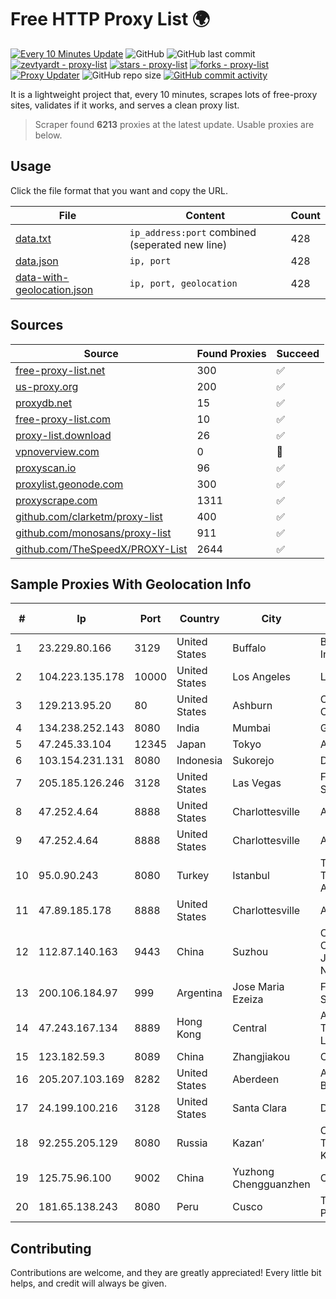 
# Free HTTP Proxy List 🌍

[![Every 10 Minutes Update](https://github.com/mertguvencli/http-proxy-list/actions/workflows/main.yml/badge.svg?branch=main)](https://github.com/mertguvencli/http-proxy-list/actions/workflows/main.yml)
![GitHub](https://img.shields.io/github/license/mertguvencli/http-proxy-list)
![GitHub last commit](https://img.shields.io/github/last-commit/mertguvencli/http-proxy-list)
[![zevtyardt - proxy-list](https://img.shields.io/static/v1?label=zevtyardt&message=proxy-list&color=blue&logo=github)](https://github.com/zevtyardt/proxy-list "Go to GitHub repo")
[![stars - proxy-list](https://img.shields.io/github/stars/zevtyardt/proxy-list?style=social)](https://github.com/zevtyardt/proxy-list)
[![forks - proxy-list](https://img.shields.io/github/forks/zevtyardt/proxy-list?style=social)](https://github.com/zevtyardt/proxy-list)
[![Proxy Updater](https://github.com/zevtyardt/proxy-list/workflows/Proxy%20Updater/badge.svg)](https://github.com/zevtyardt/proxy-list/actions?query=workflow:"Proxy+Updater")
![GitHub repo size](https://img.shields.io/github/repo-size/zevtyardt/proxy-list)
[![GitHub commit activity](https://img.shields.io/github/commit-activity/m/zevtyardt/proxy-list?logo=commits)](https://github.com/zevtyardt/proxy-list/commits/main)

It is a lightweight project that, every 10 minutes, scrapes lots of free-proxy sites, validates if it works, and serves a clean proxy list.

> Scraper found **6213** proxies at the latest update. Usable proxies are below.

## Usage

Click the file format that you want and copy the URL.

|File|Content|Count|
|----|-------|-----|
|[data.txt](https://raw.githubusercontent.com/mertguvencli/http-proxy-list/main/proxy-list/data.txt)|`ip_address:port` combined (seperated new line)|428|
|[data.json](https://raw.githubusercontent.com/mertguvencli/http-proxy-list/main/proxy-list/data.json)|`ip, port`|428|
|[data-with-geolocation.json](https://raw.githubusercontent.com/mertguvencli/http-proxy-list/main/proxy-list/data-with-geolocation.json)|`ip, port, geolocation`|428|

## Sources

|Source|Found Proxies|Succeed|
|------|-------------|-------|
|[free-proxy-list.net](https://free-proxy-list.net)|300|✅|
|[us-proxy.org](https://www.us-proxy.org)|200|✅|
|[proxydb.net](http://proxydb.net)|15|✅|
|[free-proxy-list.com](https://free-proxy-list.com/?page=&port=&type%5B%5D=http&type%5B%5D=https&up_time=0&search=Search)|10|✅|
|[proxy-list.download](https://www.proxy-list.download/HTTP)|26|✅|
|[vpnoverview.com](https://vpnoverview.com/privacy/anonymous-browsing/free-proxy-servers)|0|🚫|
|[proxyscan.io](https://www.proxyscan.io)|96|✅|
|[proxylist.geonode.com](https://proxylist.geonode.com/api/proxy-list?limit=300&page=1&sort_by=lastChecked&sort_type=desc&protocols=http,https)|300|✅|
|[proxyscrape.com](https://api.proxyscrape.com/v2/?request=displayproxies&protocol=http&timeout=10000&country=all&ssl=all&anonymity=all)|1311|✅|
|[github.com/clarketm/proxy-list](https://raw.githubusercontent.com/clarketm/proxy-list/master/proxy-list-raw.txt)|400|✅|
|[github.com/monosans/proxy-list](https://raw.githubusercontent.com/monosans/proxy-list/main/proxies/http.txt)|911|✅|
|[github.com/TheSpeedX/PROXY-List](https://raw.githubusercontent.com/TheSpeedX/PROXY-List/master/http.txt)|2644|✅|


## Sample Proxies With Geolocation Info

|#|Ip|Port|Country|City|Internet Service Provider|
|-|--|----|-------|----|-------------------------|
|1|23.229.80.166|3129|United States|Buffalo|B2 Net Solutions Inc.|
|2|104.223.135.178|10000|United States|Los Angeles|LayerHost|
|3|129.213.95.20|80|United States|Ashburn|Oracle Corporation|
|4|134.238.252.143|8080|India|Mumbai|Google LLC|
|5|47.245.33.104|12345|Japan|Tokyo|Alibaba.com LLC|
|6|103.154.231.131|8080|Indonesia|Sukorejo|DIGITNET|
|7|205.185.126.246|3128|United States|Las Vegas|FranTech Solutions|
|8|47.252.4.64|8888|United States|Charlottesville|Alibaba.com LLC|
|9|47.252.4.64|8888|United States|Charlottesville|Alibaba.com LLC|
|10|95.0.90.243|8080|Turkey|Istanbul|Turk Telekomunikasyon Anonim Sirketi|
|11|47.89.185.178|8888|United States|Charlottesville|Alibaba.com LLC|
|12|112.87.140.163|9443|China|Suzhou|China Unicom CHINA169 Jiangsu Province Network|
|13|200.106.184.97|999|Argentina|Jose Maria Ezeiza|Fullnet Solutions S.A.S.|
|14|47.243.167.134|8889|Hong Kong|Central|Alibaba (US) Technology Co., Ltd.|
|15|123.182.59.3|8089|China|Zhangjiakou|Chinanet|
|16|205.207.103.169|8282|United States|Aberdeen|ALTIUS Broadband, LLC|
|17|24.199.100.216|3128|United States|Santa Clara|DigitalOcean|
|18|92.255.205.129|8080|Russia|Kazan’|CJSC "ER-Telecom Holding" Kazan' branch|
|19|125.75.96.100|9002|China|Yuzhong Chengguanzhen|China Telecom|
|20|181.65.138.243|8080|Peru|Cusco|Telefonica del Peru S.A.A.|



## Contributing

Contributions are welcome, and they are greatly appreciated! Every
little bit helps, and credit will always be given.

